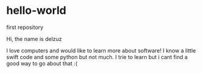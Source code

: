 # hello-world
first repository

Hi, the name is delzuz

I love computers and would like to learn more about software!
I know a little swift code and some python but not much. I trie to learn but i cant find a good way to go about that :(
